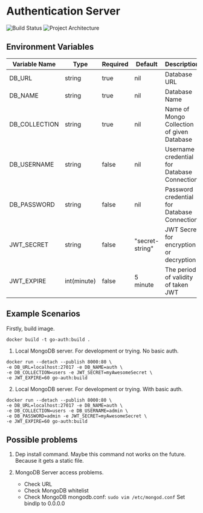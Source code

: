 # Authentication Server

![Build Status](http://35.246.226.178/api/badges/kalderasoft/go-auth/status.svg)
![Project Architecture](https://github.com/kalderasoft/go-auth/static/architecture.png)

## Environment Variables

|Variable Name|Type|Required|Default|Description|
|---|---|---|---|---|
|DB_URL|string|true|nil|Database URL|
|DB_NAME|string|true|nil|Database Name|
|DB_COLLECTION|string|true|nil|Name of Mongo Collection of given Database|
|DB_USERNAME|string|false|nil|Username credential for Database Connection|
|DB_PASSWORD|string|false|nil|Password credential for Database Connection|
|JWT_SECRET|string|false|"secret-string"|JWT Secret for encryption or decryption|
|JWT_EXPIRE|int(minute)|false|5 minute|The period of validity of taken JWT|

## Example Scenarios

Firstly, build image.
```
docker build -t go-auth:build .
```

1. Local MongoDB server. For development or trying. No basic auth.

```
docker run --detach --publish 8000:80 \ 
-e DB_URL=localhost:27017 -e DB_NAME=auth \
-e DB_COLLECTION=users -e JWT_SECRET=myAwesomeSecret \
-e JWT_EXPIRE=60 go-auth:build
```

2. Local MongoDB server. For development or trying. With basic auth.
```
docker run --detach --publish 8000:80 \ 
-e DB_URL=localhost:27017 -e DB_NAME=auth \
-e DB_COLLECTION=users -e DB_USERNAME=admin \
-e DB_PASSWORD=admin -e JWT_SECRET=myAwesomeSecret \
-e JWT_EXPIRE=60 go-auth:build
```

## Possible problems
1. Dep install command. Maybe this command not works on the future. 
Because it gets a static file.

2. MongoDB Server access problems.
    * Check URL
    * Check MongoDB whitelist
    * Check MongoDB mongodb.conf: 
    ``sudo vim /etc/mongod.conf``
    Set bindIp to 0.0.0.0